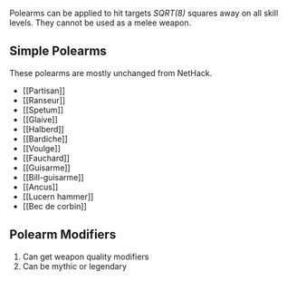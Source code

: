 Polearms can be applied to hit targets *SQRT(8)* squares away on all skill levels. They cannot be used as a melee weapon.


## Simple Polearms
These polearms are mostly unchanged from NetHack.
- [[Partisan]]
- [[Ranseur]]
- [[Spetum]]
- [[Glaive]]
- [[Halberd]]
- [[Bardiche]]
- [[Voulge]]
- [[Fauchard]]
- [[Guisarme]]
- [[Bill-guisarme]]
- [[Ancus]]
- [[Lucern hammer]]
- [[Bec de corbin]]


## Polearm Modifiers


1. Can get weapon quality modifiers
2. Can be mythic or legendary
